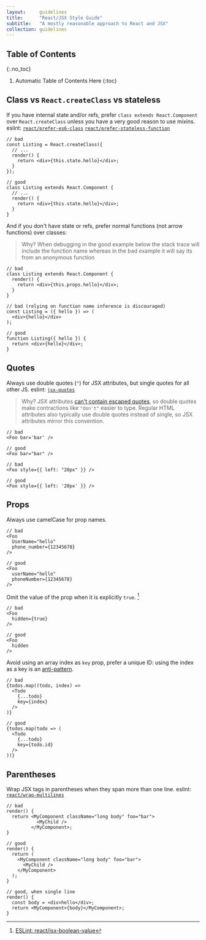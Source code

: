 ```yaml
---
layout:     guidelines
title:      "React/JSX Style Guide"
subtitle:   "A mostly reasonable approach to React and JSX"
collection: guidelines
---
```


## Table of Contents
{:.no_toc}

1. Automatic Table of Contents Here
{:toc}


## Class vs `React.createClass` vs stateless
If you have internal state and/or refs, prefer `class extends React.Component` over `React.createClass` unless you have a very good reason to use mixins. eslint: [`react/prefer-es6-class`](https://github.com/yannickcr/eslint-plugin-react/blob/master/docs/rules/prefer-es6-class.md) [`react/prefer-stateless-function`](https://github.com/yannickcr/eslint-plugin-react/blob/master/docs/rules/prefer-stateless-function.md)

```
// bad
const Listing = React.createClass({
  // ...
  render() {
    return <div>{this.state.hello}</div>;
  }
});

// good
class Listing extends React.Component {
  // ...
  render() {
    return <div>{this.state.hello}</div>;
  }
}
```

And if you don't have state or refs, prefer normal functions (not arrow functions) over classes:

> Why? When debugging in the good example below the stack trace will include the function name whereas in the bad example it will say its from an anonymous function

```
// bad
class Listing extends React.Component {
  render() {
    return <div>{this.props.hello}</div>;
  }
}

// bad (relying on function name inference is discouraged)
const Listing = ({ hello }) => (
  <div>{hello}</div>
);

// good
function Listing({ hello }) {
  return <div>{hello}</div>;
}
```

## Quotes

Always use double quotes (`"`) for JSX attributes, but single quotes for all other JS. eslint: [`jsx-quotes`](http://eslint.org/docs/rules/jsx-quotes)

> Why? JSX attributes [can't contain escaped quotes](http://eslint.org/docs/rules/jsx-quotes), so double quotes make contractions like `"don't"` easier to type.
> Regular HTML attributes also typically use double quotes instead of single, so JSX attributes mirror this convention.

```
// bad
<Foo bar='bar' />

// good
<Foo bar="bar" />

// bad
<Foo style={{ left: "20px" }} />

// good
<Foo style={{ left: '20px' }} />

```

## Props

Always use camelCase for prop names.

```
// bad
<Foo
  UserName="hello"
  phone_number={12345678}
/>

// good
<Foo
  userName="hello"
  phoneNumber={12345678}
/>
```

Omit the value of the prop when it is explicitly `true`. [^jsx-boolean-value]

```
// bad
<Foo
  hidden={true}
/>

// good
<Foo
  hidden
/>
```

[^jsx-boolean-value]: [ESLint: react/jsx-boolean-value](https://github.com/yannickcr/eslint-plugin-react/blob/master/docs/rules/jsx-boolean-value.md)

Avoid using an array index as `key` prop, prefer a unique ID: using the index as a key is an [anti-pattern](https://medium.com/@robinpokorny/index-as-a-key-is-an-anti-pattern-e0349aece318).

```
// bad
{todos.map((todo, index) =>
  <Todo
    {...todo}
    key={index}
  />
)}

// good
{todos.map(todo => (
  <Todo
    {...todo}
    key={todo.id}
  />
))}
```

## Parentheses

Wrap JSX tags in parentheses when they span more than one line. eslint: [`react/wrap-multilines`](https://github.com/yannickcr/eslint-plugin-react/blob/master/docs/rules/wrap-multilines.md)

```
// bad
render() {
  return <MyComponent className="long body" foo="bar">
           <MyChild />
         </MyComponent>;
}

// good
render() {
  return (
    <MyComponent className="long body" foo="bar">
      <MyChild />
    </MyComponent>
  );
}

// good, when single line
render() {
  const body = <div>hello</div>;
  return <MyComponent>{body}</MyComponent>;
}
```

